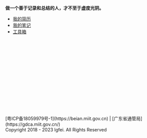 **做一个善于记录和总结的人，才不至于虚度光阴。**

- [我的简历](resume/README.md)
- [我的笔记](notes/README.md)
- [工具箱](tools/README.md)
<br/>
<br/>
<br/>
<br/>
<br/>
<br/>
<br/>
<br/>
<br/>
<br/>
<br/>
<br/>
<br/>
<br/>
[粤ICP备18059979号-1](https://beian.miit.gov.cn) | [广东省通管局](https://gdca.miit.gov.cn/)<br/>
Copyright 2018 - 2023 lgfei. All Rights Reserved